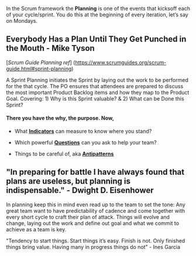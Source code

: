 In the Scrum framework the **Planning** is one of the events that kicksoff each of your cycle/sprint. You do this at the beginning of every iteration, let’s say on Mondays. 

## Everybody Has a Plan Until They Get Punched in the Mouth - Mike Tyson

[*Scrum Guide Planning ref*] (https://www.scrumguides.org/scrum-guide.html#sprint-planning)

A Sprint Planning initiates the Sprint by laying out the work to be performed for the that cycle.
The PO ensures that attendees are prepared to discuss the most important Product Backlog items and how they map to the Product Goal. 
Covering: 1) Why is this Sprint valuable? & 2) What can be Done this Sprint?

#### There you have the why, the purpose. Now,

* What [**Indicators**](https://github.com/GarciaInes/Scrum-Mastering/blob/754d1135a0cf0262abe7b457f0d9f47a7a559515/Planning/Indicators.md) can measure to know where you stand?

* Which powerful [**Questions**](https://github.com/GarciaInes/Scrum-Mastering/blob/754d1135a0cf0262abe7b457f0d9f47a7a559515/Planning/Questions.md) can you ask to help your team?

* Things to be careful of, aka [**Antipatterns**](https://github.com/GarciaInes/Scrum-Mastering/blob/754d1135a0cf0262abe7b457f0d9f47a7a559515/Planning/Antipatterns.md)


## "In preparing for battle I have always found that plans are useless, but planning is indispensable." - Dwight D. Eisenhower

In planning keep this in mind even read up to the team to set the tone: 
Any great team want to have predictability of cadence and come together with every short cycle to craft their plan of attack.
Things will evolve and change, laying out the work and define out goal and what we commit to achieve as a team is key.


"Tendency to start things.
Start things it’s easy.
Finish is not.
Only finished things bring value.
Having many in progress things do not" - Ines Garcia
